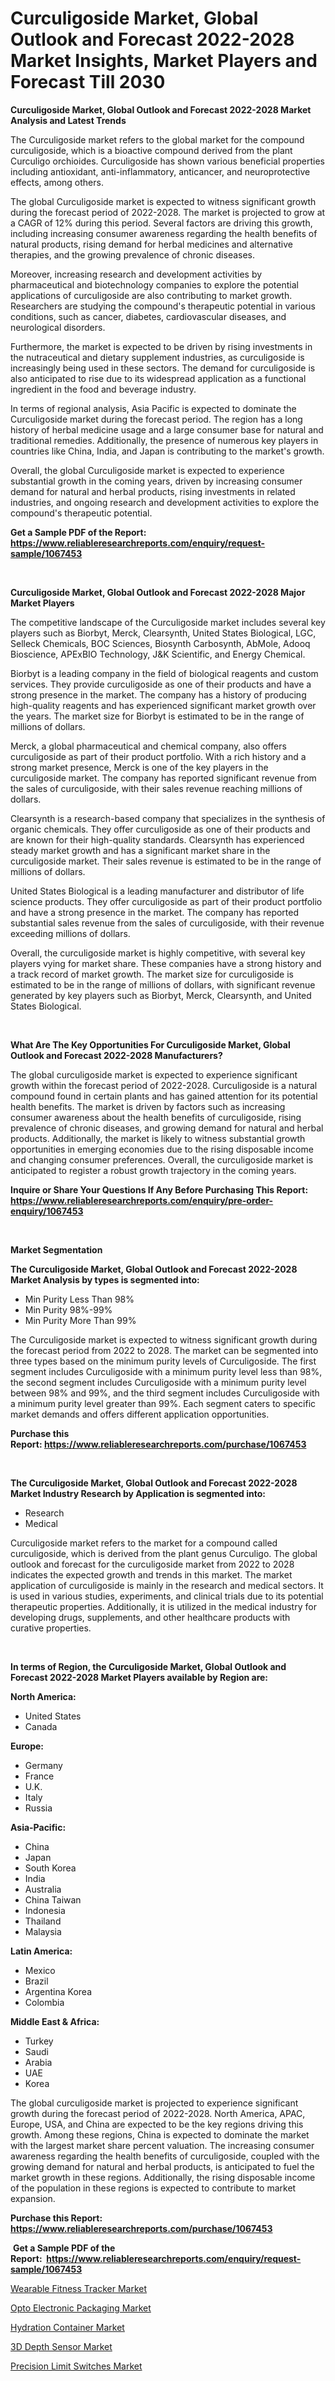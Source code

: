 <p><h1>Curculigoside Market, Global Outlook and Forecast 2022-2028 Market Insights, Market Players and Forecast Till 2030</h1></p><p><strong>Curculigoside Market, Global Outlook and Forecast 2022-2028 Market Analysis and Latest Trends</strong></p>
<p><p>The Curculigoside market refers to the global market for the compound curculigoside, which is a bioactive compound derived from the plant Curculigo orchioides. Curculigoside has shown various beneficial properties including antioxidant, anti-inflammatory, anticancer, and neuroprotective effects, among others.</p><p>The global Curculigoside market is expected to witness significant growth during the forecast period of 2022-2028. The market is projected to grow at a CAGR of 12% during this period. Several factors are driving this growth, including increasing consumer awareness regarding the health benefits of natural products, rising demand for herbal medicines and alternative therapies, and the growing prevalence of chronic diseases.</p><p>Moreover, increasing research and development activities by pharmaceutical and biotechnology companies to explore the potential applications of curculigoside are also contributing to market growth. Researchers are studying the compound's therapeutic potential in various conditions, such as cancer, diabetes, cardiovascular diseases, and neurological disorders.</p><p>Furthermore, the market is expected to be driven by rising investments in the nutraceutical and dietary supplement industries, as curculigoside is increasingly being used in these sectors. The demand for curculigoside is also anticipated to rise due to its widespread application as a functional ingredient in the food and beverage industry.</p><p>In terms of regional analysis, Asia Pacific is expected to dominate the Curculigoside market during the forecast period. The region has a long history of herbal medicine usage and a large consumer base for natural and traditional remedies. Additionally, the presence of numerous key players in countries like China, India, and Japan is contributing to the market's growth.</p><p>Overall, the global Curculigoside market is expected to experience substantial growth in the coming years, driven by increasing consumer demand for natural and herbal products, rising investments in related industries, and ongoing research and development activities to explore the compound's therapeutic potential.</p></p>
<p><strong>Get a Sample PDF of the Report:&nbsp; <a href="https://www.reliableresearchreports.com/enquiry/request-sample/1067453">https://www.reliableresearchreports.com/enquiry/request-sample/1067453</a></strong></p>
<p>&nbsp;</p>
<p><strong>Curculigoside Market, Global Outlook and Forecast 2022-2028 Major Market Players</strong></p>
<p><p>The competitive landscape of the Curculigoside market includes several key players such as Biorbyt, Merck, Clearsynth, United States Biological, LGC, Selleck Chemicals, BOC Sciences, Biosynth Carbosynth, AbMole, Adooq Bioscience, APExBIO Technology, J&K Scientific, and Energy Chemical.</p><p>Biorbyt is a leading company in the field of biological reagents and custom services. They provide curculigoside as one of their products and have a strong presence in the market. The company has a history of producing high-quality reagents and has experienced significant market growth over the years. The market size for Biorbyt is estimated to be in the range of millions of dollars.</p><p>Merck, a global pharmaceutical and chemical company, also offers curculigoside as part of their product portfolio. With a rich history and a strong market presence, Merck is one of the key players in the curculigoside market. The company has reported significant revenue from the sales of curculigoside, with their sales revenue reaching millions of dollars.</p><p>Clearsynth is a research-based company that specializes in the synthesis of organic chemicals. They offer curculigoside as one of their products and are known for their high-quality standards. Clearsynth has experienced steady market growth and has a significant market share in the curculigoside market. Their sales revenue is estimated to be in the range of millions of dollars.</p><p>United States Biological is a leading manufacturer and distributor of life science products. They offer curculigoside as part of their product portfolio and have a strong presence in the market. The company has reported substantial sales revenue from the sales of curculigoside, with their revenue exceeding millions of dollars.</p><p>Overall, the curculigoside market is highly competitive, with several key players vying for market share. These companies have a strong history and a track record of market growth. The market size for curculigoside is estimated to be in the range of millions of dollars, with significant revenue generated by key players such as Biorbyt, Merck, Clearsynth, and United States Biological.</p></p>
<p>&nbsp;</p>
<p><strong>What Are The Key Opportunities For Curculigoside Market, Global Outlook and Forecast 2022-2028 Manufacturers?</strong></p>
<p><p>The global curculigoside market is expected to experience significant growth within the forecast period of 2022-2028. Curculigoside is a natural compound found in certain plants and has gained attention for its potential health benefits. The market is driven by factors such as increasing consumer awareness about the health benefits of curculigoside, rising prevalence of chronic diseases, and growing demand for natural and herbal products. Additionally, the market is likely to witness substantial growth opportunities in emerging economies due to the rising disposable income and changing consumer preferences. Overall, the curculigoside market is anticipated to register a robust growth trajectory in the coming years.</p></p>
<p><strong>Inquire or Share Your Questions If Any Before Purchasing This Report: <a href="https://www.reliableresearchreports.com/enquiry/pre-order-enquiry/1067453">https://www.reliableresearchreports.com/enquiry/pre-order-enquiry/1067453</a></strong></p>
<p>&nbsp;</p>
<p><strong>Market Segmentation</strong></p>
<p><strong>The Curculigoside Market, Global Outlook and Forecast 2022-2028 Market Analysis by types is segmented into:</strong></p>
<p><ul><li>Min Purity Less Than 98%</li><li>Min Purity 98%-99%</li><li>Min Purity More Than 99%</li></ul></p>
<p><p>The Curculigoside market is expected to witness significant growth during the forecast period from 2022 to 2028. The market can be segmented into three types based on the minimum purity levels of Curculigoside. The first segment includes Curculigoside with a minimum purity level less than 98%, the second segment includes Curculigoside with a minimum purity level between 98% and 99%, and the third segment includes Curculigoside with a minimum purity level greater than 99%. Each segment caters to specific market demands and offers different application opportunities.</p></p>
<p><strong>Purchase this Report:&nbsp;<a href="https://www.reliableresearchreports.com/purchase/1067453">https://www.reliableresearchreports.com/purchase/1067453</a></strong></p>
<p>&nbsp;</p>
<p><strong>The Curculigoside Market, Global Outlook and Forecast 2022-2028 Market Industry Research by Application is segmented into:</strong></p>
<p><ul><li>Research</li><li>Medical</li></ul></p>
<p><p>Curculigoside market refers to the market for a compound called curculigoside, which is derived from the plant genus Curculigo. The global outlook and forecast for the curculigoside market from 2022 to 2028 indicates the expected growth and trends in this market. The market application of curculigoside is mainly in the research and medical sectors. It is used in various studies, experiments, and clinical trials due to its potential therapeutic properties. Additionally, it is utilized in the medical industry for developing drugs, supplements, and other healthcare products with curative properties.</p></p>
<p>&nbsp;</p>
<p><strong>In terms of Region, the Curculigoside Market, Global Outlook and Forecast 2022-2028 Market Players available by Region are:</strong></p>
<p>
    <p> <strong> North America: </strong>
        <ul>
            <li>United States</li>
            <li>Canada</li>
        </ul>
        </p> 
    <p> <strong> Europe: </strong>
        <ul>
            <li>Germany</li>
            <li>France</li>
            <li>U.K.</li>
            <li>Italy</li>
            <li>Russia</li>
        </ul>
        </p> 
    <p> <strong> Asia-Pacific: </strong>
        <ul>
            <li>China</li>
            <li>Japan</li>
            <li>South Korea</li>
            <li>India</li>
            <li>Australia</li>
            <li>China Taiwan</li>
            <li>Indonesia</li>
            <li>Thailand</li>
            <li>Malaysia</li>
        </ul>
        </p> 
    <p> <strong> Latin America: </strong>
        <ul>
            <li>Mexico</li>
            <li>Brazil</li>
            <li>Argentina Korea</li>
            <li>Colombia</li>
        </ul>
        </p> 
    <p> <strong> Middle East & Africa: </strong>
        <ul>
            <li>Turkey</li>
            <li>Saudi</li>
            <li>Arabia</li>
            <li>UAE</li>
            <li>Korea</li>
        </ul>
    </p>
    </p>
<p><p>The global curculigoside market is projected to experience significant growth during the forecast period of 2022-2028. North America, APAC, Europe, USA, and China are expected to be the key regions driving this growth. Among these regions, China is expected to dominate the market with the largest market share percent valuation. The increasing consumer awareness regarding the health benefits of curculigoside, coupled with the growing demand for natural and herbal products, is anticipated to fuel the market growth in these regions. Additionally, the rising disposable income of the population in these regions is expected to contribute to market expansion.</p></p>
<p><strong>Purchase this Report: <a href="https://www.reliableresearchreports.com/purchase/1067453">https://www.reliableresearchreports.com/purchase/1067453</a></strong></p>
<p>&nbsp;<strong>Get a Sample PDF of the Report:&nbsp;&nbsp;<a href="https://www.reliableresearchreports.com/enquiry/request-sample/1067453">https://www.reliableresearchreports.com/enquiry/request-sample/1067453</a></strong></p>
<p><strong></strong></p>
<p><p><a href="https://medium.com/@joanobrien1990/wearable-fitness-tracker-market-size-growth-forecast-2023-2030-fa39120d683c">Wearable Fitness Tracker Market</a></p><p><a href="https://www.reportprime.com/opto-electronic-packaging-r5582">Opto Electronic Packaging Market</a></p><p><a href="https://medium.com/@tiffanytran1905/hydration-container-market-size-growth-forecast-2023-2030-7000c3b675d2">Hydration Container Market</a></p><p><a href="https://www.linkedin.com/pulse/3d-depth-sensor-market-research-report-unlocks-analysis-eeywe/">3D Depth Sensor Market</a></p><p><a href="https://www.reportprime.com/precision-limit-switches-r5584">Precision Limit Switches Market</a></p></p>